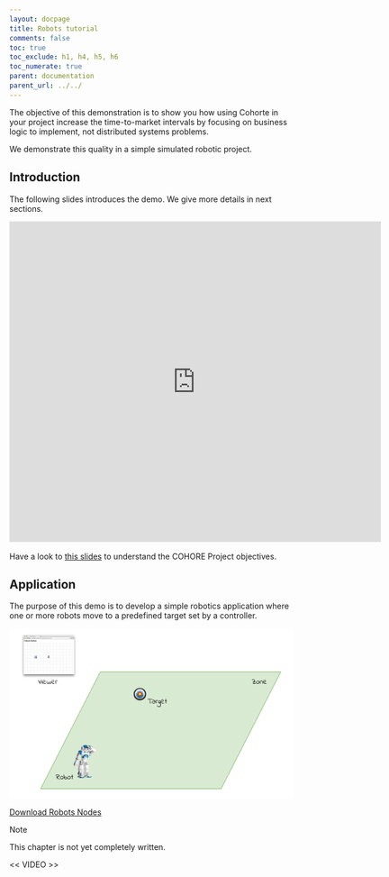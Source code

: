 ```yaml
---
layout: docpage
title: Robots tutorial
comments: false
toc: true
toc_exclude: h1, h4, h5, h6
toc_numerate: true
parent: documentation
parent_url: ../../
---
```


The objective of this demonstration is to show you how using Cohorte in your project increase the time-to-market intervals by focusing on business logic to implement, not distributed systems problems.

We demonstrate this quality in a simple simulated robotic project.

## Introduction

The following slides introduces the demo. We give more details in next sections.

<iframe src="https://docs.google.com/presentation/d/1F25fyJcq4KMXPB3LmJkEdxqtgnRXJSscUkCW9ZhkE4M/embed?start=false&loop=false&delayms=3000" frameborder="0" width="660" height="569" allowfullscreen="true" mozallowfullscreen="true" webkitallowfullscreen="true"></iframe>

Have a look to [this slides]({{site.baseurl}}/docs/1.x/slides/overview) to understand the COHORE Project objectives.

## Application

The purpose of this demo is to develop a simple robotics application where one or more robots move to a predefined target set by a controller. 

![application](robots-img-1.png)

<a id="download_robots_snapshot" href="#" class="btn btn-success">Download Robots Nodes</a>

<div class="note">
<span class="note-title">Note</span>
<p class="note-content">This chapter is not yet completely written.</p>
</div>


<< VIDEO >>

<script>
    function loadLatestSnapshots() {
        $.getJSON( "http://cohorte.github.io/latest_demos_robots.json", function( data ) {                                              
            $("#download_robots_snapshot").attr("href", data["snapshots"]["robots-distribution"]["files"]["zip"])         
        });
    }
    $(document).ready(function() {        
        loadLatestSnapshots();
    });
</script>